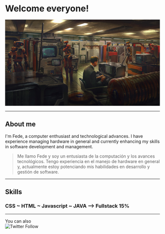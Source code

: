 # Welcome everyone!

![Fede Iacono - Learning Web Proggramming](https://raw.githubusercontent.com/FedeiaTech/FedeiaTech/master/assets/1.jpg)

***

## About me

I'm Fede, a computer enthusiast and technological advances. I have experience managing hardware in general and currently enhancing my skills in software development and management.

> Me llamo Fede y soy un entusiasta de la computación y los avances tecnológicos. Tengo experiencia en el manejo de hardware en general y, actualmente estoy potenciando mis habilidades en desarrollo y gestión de software.

***

## Skills

### CSS  ~  HTML  ~  Javascript  ~  JAVA  --> Fullstack 15%

***

You can also    
      ![Twitter Follow](https://img.shields.io/twitter/follow/Fedelbt?style=social)
